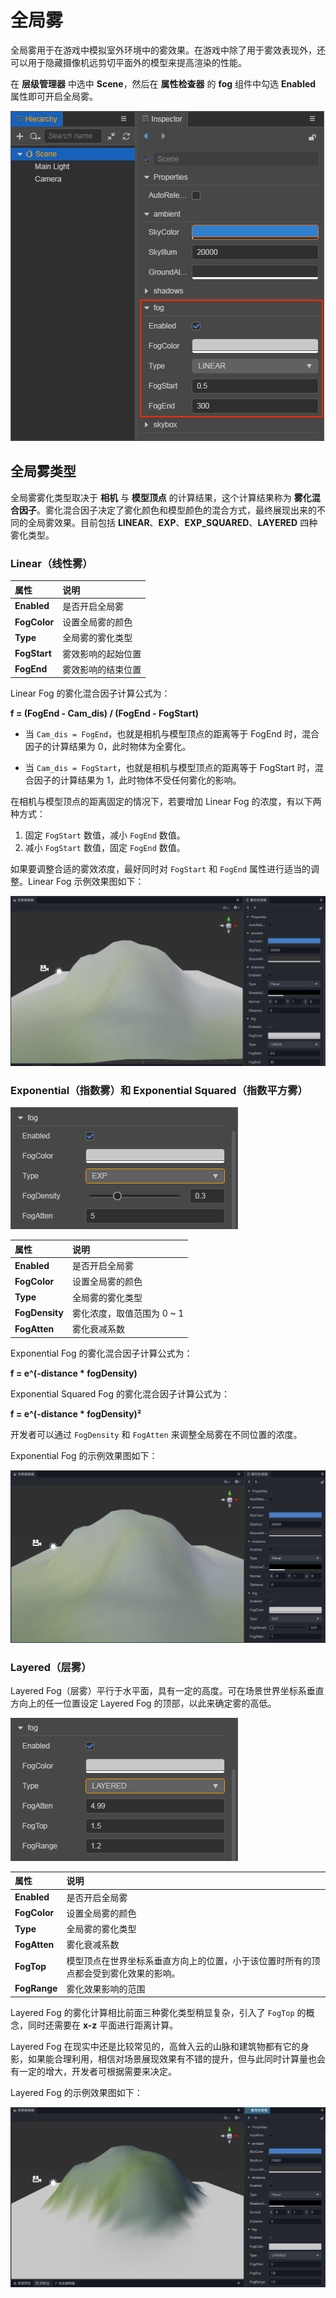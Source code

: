 # 全局雾

全局雾用于在游戏中模拟室外环境中的雾效果。在游戏中除了用于雾效表现外，还可以用于隐藏摄像机远剪切平面外的模型来提高渲染的性能。

在 **层级管理器** 中选中 **Scene**，然后在 **属性检查器** 的 **fog** 组件中勾选 **Enabled** 属性即可开启全局雾。

![image](./fog/enable-fog.png)

## 全局雾类型

全局雾雾化类型取决于 **相机** 与 **模型顶点** 的计算结果，这个计算结果称为 **雾化混合因子**。雾化混合因子决定了雾化颜色和模型颜色的混合方式，最终展现出来的不同的全局雾效果。目前包括 **LINEAR**、**EXP**、**EXP_SQUARED**、**LAYERED** 四种雾化类型。

### Linear（线性雾）

| 属性 | 说明 |
| :---| :--- |
| **Enabled** | 是否开启全局雾 |
| **FogColor** | 设置全局雾的颜色 |
| **Type** | 全局雾的雾化类型 |
| **FogStart** | 雾效影响的起始位置 |
| **FogEnd** | 雾效影响的结束位置 |

Linear Fog 的雾化混合因子计算公式为：

**f = (FogEnd - Cam_dis) / (FogEnd - FogStart)**

- 当 `Cam_dis = FogEnd`，也就是相机与模型顶点的距离等于 FogEnd 时，混合因子的计算结果为 0，此时物体为全雾化。

- 当 `Cam_dis = FogStart`，也就是相机与模型顶点的距离等于 FogStart 时，混合因子的计算结果为 1，此时物体不受任何雾化的影响。

在相机与模型顶点的距离固定的情况下，若要增加 Linear Fog 的浓度，有以下两种方式：

1. 固定 `FogStart` 数值，减小 `FogEnd` 数值。
2. 减小 `FogStart` 数值，固定 `FogEnd` 数值。

如果要调整合适的雾效浓度，最好同时对 `FogStart` 和 `FogEnd` 属性进行适当的调整。Linear Fog 示例效果图如下：

![image](./fog/linear_fog.png)

### Exponential（指数雾）和 Exponential Squared（指数平方雾）

![](./fog/exp-properties.png)

| 属性 | 说明 |
| :---| :--- |
| **Enabled**    | 是否开启全局雾   |
| **FogColor**   | 设置全局雾的颜色 |
| **Type**       | 全局雾的雾化类型 |
| **FogDensity** | 雾化浓度，取值范围为 0 ~ 1 |
| **FogAtten**   | 雾化衰减系数     |

Exponential Fog 的雾化混合因子计算公式为：

**f = e^(-distance * fogDensity)**

Exponential Squared Fog 的雾化混合因子计算公式为：

**f = e^(-distance * fogDensity)²**

开发者可以通过 `FogDensity` 和 `FogAtten` 来调整全局雾在不同位置的浓度。

Exponential Fog 的示例效果图如下：

![image](./fog/expfog.png)

### Layered（层雾）

Layered Fog（层雾）平行于水平面，具有一定的高度。可在场景世界坐标系垂直方向上的任一位置设定 Layered Fog 的顶部，以此来确定雾的高低。

![](./fog/layered-properties.png)

| 属性 | 说明 |
| :---| :--- |
| **Enabled**    | 是否开启全局雾   |
| **FogColor**   | 设置全局雾的颜色 |
| **Type**       | 全局雾的雾化类型 |
| **FogAtten**   | 雾化衰减系数     |
| **FogTop**     | 模型顶点在世界坐标系垂直方向上的位置，小于该位置时所有的顶点都会受到雾化效果的影响。    |
| **FogRange**   | 雾化效果影响的范围      |

Layered Fog 的雾化计算相比前面三种雾化类型稍显复杂，引入了 `FogTop` 的概念，同时还需要在 **x-z** 平面进行距离计算。

Layered Fog 在现实中还是比较常见的，高耸入云的山脉和建筑物都有它的身影，如果能合理利用，相信对场景展现效果有不错的提升，但与此同时计算量也会有一定的增大，开发者可根据需要来决定。

Layered Fog 的示例效果图如下：

![image](./fog/layerfog.png)
